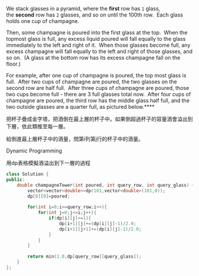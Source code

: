 We stack glasses in a pyramid, where the **first** row has `1` glass, the **second** row has `2` glasses, and so on until the 100th row.  Each glass holds one cup of champagne.

Then, some champagne is poured into the first glass at the top.  When the topmost glass is full, any excess liquid poured will fall equally to the glass immediately to the left and right of it.  When those glasses become full, any excess champagne will fall equally to the left and right of those glasses, and so on.  (A glass at the bottom row has its excess champagne fall on the floor.)

For example, after one cup of champagne is poured, the top most glass is full.  After two cups of champagne are poured, the two glasses on the second row are half full.  After three cups of champagne are poured, those two cups become full - there are 3 full glasses total now.  After four cups of champagne are poured, the third row has the middle glass half full, and the two outside glasses are a quarter full, as pictured below.****

把杯子疊成金字塔，把酒倒在最上層的杯子中。如果倒超過杯子的容量酒會溢出到下層，依此類推至每一層。

給倒進最上層杯子中的酒量，問第i列第j行的杯子中的酒量。

Dynamic Programming

用dp表格模擬酒溢出到下一層的過程

```cpp
class Solution {
public:
    double champagneTower(int poured, int query_row, int query_glass) {
        vector<vector<double>>dp(101,vector<double>(101,0));
        dp[0][0]=poured;
        
        for(int i=0;i<=query_row;i++){
            for(int j=0;j<=i;j++){
                if(dp[i][j]>=1){
                    dp[i+1][j]+=(dp[i][j]-1)/2.0;
                    dp[i+1][j+1]+=(dp[i][j]-1)/2.0;
                }
            }
        }
        
        return min(1.0,dp[query_row][query_glass]);
    }
};

    
```
